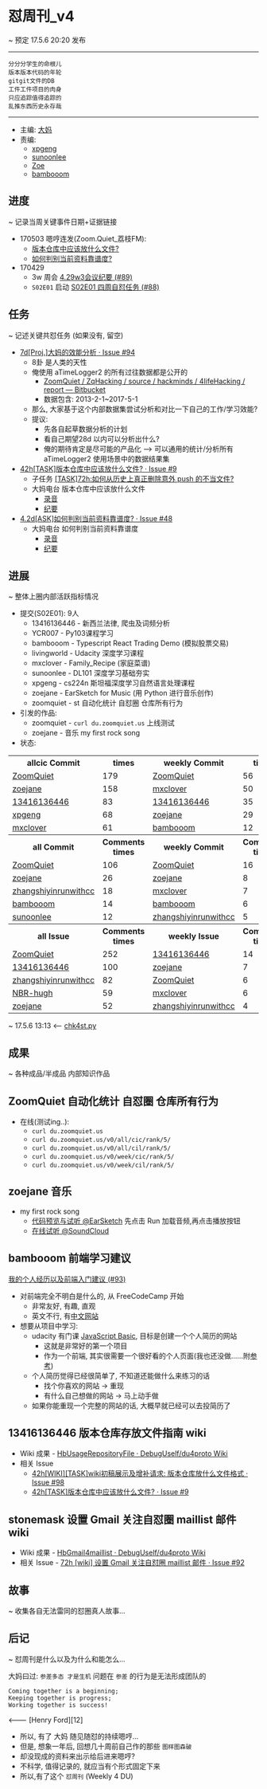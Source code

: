 # 怼周刊_v4
~ 预定 17.5.6 20:20 发布


-----------------------------------------

    分分分学生的命根儿
    版本版本代码的年轮
    gitgit文件的DB
    工件工件项目的肉身
    只应追踪值得追踪的
    乱推东西历史永存哉

-----------------------------------------

- 主编: [大妈](http://du.zoomquiet.io/2014-02/ac0-zq/)
- 责编:
    + [xpgeng](http://du.zoomquiet.io/2017-04/about-xpgeng/)
    + [sunoonlee](http://du.zoomquiet.io/2017-04/about-sunoonlee/)
    + [Zoe](http://du.zoomquiet.io/2017-04/about-zoe/)
    + [bambooom](http://du.zoomquiet.io/2017-04/about-bambooom/)

## 进度
~ 记录当周关键事件日期+证据链接

- 170503 嗯哼连发(Zoom.Quiet_荔枝FM):
    + [版本仓库中应该放什么文件?](https://www.lizhi.fm/3475110/2599671308701033478)
    + [如何判别当前资料靠谱度?](https://www.lizhi.fm/3475110/2599671888521635846)
- 170429
    + 3w 周会 [4.29w3会议纪要 (#89)](https://github.com/DebugUself/du4proto/issues/89)
    + `S02E01` 启动 [S02E01 四周自怼任务 (#88)](https://github.com/DebugUself/du4proto/issues/88)

## 任务
~ 记述关键共怼任务 (如果没有, 留空)

- [7d[Proj.]大妈的效能分析 · Issue #94](https://github.com/DebugUself/du4proto/issues/94)
    + 8卦 是人类的天性
    + 俺使用 aTimeLogger2 的所有过往数据都是公开的
        + [ZoomQuiet / ZqHacking / source / hackminds / 4lifeHacking / report — Bitbucket](https://bitbucket.org/ZoomQuiet/zqhacking/src/1b528987b533530559e76c161081ef7a6c5b5748/hackminds/4lifeHacking/report/?at=default)
        + 数据包含: 2013-2-1~2017-5-1
    + 那么, 大家基于这个内部数据集尝试分析和对比一下自己的工作/学习效能?
    + 提议:
        + 先各自起草数据分析的计划
        + 看自己期望28d 以内可以分析出什么?
        + 俺的期待肯定是尽可能的产品化 --> 可以通用的统计/分析所有 aTimeLogger2 使用场景中的数据结果集
- [42h[TASK]版本仓库中应该放什么文件? · Issue #9](https://github.com/DebugUself/du4proto/issues/9)
    - 子任务 [[TASK]72h:如何从历史上真正删除意外 push 的不当文件?](https://github.com/DebugUself/du4proto/issues/10)
    - 大妈电台 版本仓库中应该放什么文件 
        - [录音](https://www.lizhi.fm/3475110/2599671308701033478)
        - [纪要](https://github.com/DebugUself/du4proto/issues/48#issuecomment-298887593)
- [4.2d[ASK]如何判别当前资料靠谱度? · Issue #48](https://github.com/DebugUself/du4proto/issues/48)
    - 大妈电台 如何判别当前资料靠谱度
        - [录音](https://www.lizhi.fm/3475110/2599671888521635846)
        - [纪要](https://github.com/DebugUself/du4proto/issues/9#issuecomment-298880988) 

## 进展
~ 整体上圈内部活跃指标情况

- 提交(S02E01): 9人
	+ 13416136446 - 新西兰法律, 爬虫及词频分析
	+ YCR007 - Py103课程学习
	+ bambooom - Typescript React Trading Demo (模拟股票交易)
	+ livingworld - Udacity 深度学习课程
	+ mxclover - Family_Recipe (家庭菜谱)
	+ sunoonlee - DL101 深度学习基础夯实
	+ xpgeng - cs224n 斯坦福深度学习自然语言处理课程
	+ zoejane - EarSketch for Music (用 Python 进行音乐创作)
	+ zoomquiet - st 自动化统计 自怼圈 仓库所有行为
- 引发的作品:
	+ zoomquiet - `curl du.zoomquiet.us` 上线测试
	+ zoejane - 音乐 my first rock song
- 状态:


<table>
<tr><th>allcic Commit</th><th> times</th><th>weekly Commit</th><th> times</th></tr>
<tr><td>
            <a href='http://github.com/ZoomQuiet'>ZoomQuiet</a></td><td>179</td>
        <td>
            <a href='http://github.com/ZoomQuiet'>ZoomQuiet</a></td><td>56</td>
            
<tr><td>
            <a href='http://github.com/zoejane'>zoejane</a></td><td>158</td>
        <td>
            <a href='http://github.com/mxclover'>mxclover</a></td><td>50</td>
            
<tr><td>
            <a href='http://github.com/13416136446'>13416136446</a></td><td>83</td>
        <td>
            <a href='http://github.com/13416136446'>13416136446</a></td><td>35</td>
            
<tr><td>
            <a href='http://github.com/xpgeng'>xpgeng</a></td><td>68</td>
        <td>
            <a href='http://github.com/zoejane'>zoejane</a></td><td>29</td>
            
<tr><td>
            <a href='http://github.com/mxclover'>mxclover</a></td><td>61</td>
        <td>
            <a href='http://github.com/bambooom'>bambooom</a></td><td>12</td>
            
<tr><th>all Commit </th><th>Comments times</th><th>weekly Commit</th><th>Comments times</th></tr>
<tr><td>
            <a href='http://github.com/ZoomQuiet'>ZoomQuiet</a></td><td>106</td>
        <td>
            <a href='http://github.com/ZoomQuiet'>ZoomQuiet</a></td><td>16</td>
            
<tr><td>
            <a href='http://github.com/zoejane'>zoejane</a></td><td>26</td>
        <td>
            <a href='http://github.com/zoejane'>zoejane</a></td><td>8</td>
            
<tr><td>
            <a href='http://github.com/zhangshiyinrunwithcc'>zhangshiyinrunwithcc</a></td><td>18</td>
        <td>
            <a href='http://github.com/mxclover'>mxclover</a></td><td>7</td>
            
<tr><td>
            <a href='http://github.com/bambooom'>bambooom</a></td><td>14</td>
        <td>
            <a href='http://github.com/bambooom'>bambooom</a></td><td>6</td>
            
<tr><td>
            <a href='http://github.com/sunoonlee'>sunoonlee</a></td><td>12</td>
        <td>
            <a href='http://github.com/zhangshiyinrunwithcc'>zhangshiyinrunwithcc</a></td><td>5</td>
            
<tr><th>all Issue </th><th>Comments times</th><th>weekly Issue</th><th>Comments times</th></tr>
<tr><td>
            <a href='http://github.com/ZoomQuiet'>ZoomQuiet</a></td><td>252</td>
        <td>
            <a href='http://github.com/13416136446'>13416136446</a></td><td>14</td>
            
<tr><td>
            <a href='http://github.com/13416136446'>13416136446</a></td><td>100</td>
        <td>
            <a href='http://github.com/zoejane'>zoejane</a></td><td>7</td>
            
<tr><td>
            <a href='http://github.com/zhangshiyinrunwithcc'>zhangshiyinrunwithcc</a></td><td>82</td>
        <td>
            <a href='http://github.com/ZoomQuiet'>ZoomQuiet</a></td><td>6</td>
            
<tr><td>
            <a href='http://github.com/NBR-hugh'>NBR-hugh</a></td><td>59</td>
        <td>
            <a href='http://github.com/mxclover'>mxclover</a></td><td>6</td>
            
<tr><td>
            <a href='http://github.com/zoejane'>zoejane</a></td><td>52</td>
        <td>
            <a href='http://github.com/zhangshiyinrunwithcc'>zhangshiyinrunwithcc</a></td><td>4</td>
            
</table>

~ 17.5.6 13:13 <-- [chk4st.py](https://github.com/DebugUself/du4proto/blob/DU_tools/st/chk4st.py)


## 成果
~ 各种成品/半成品 内部知识作品

## ZoomQuiet 自动化统计 自怼圈 仓库所有行为

- 在线(测试ing..):
    + `curl du.zoomquiet.us`
    + `curl du.zoomquiet.us/v0/all/cic/rank/5/`
    + `curl du.zoomquiet.us/v0/all/cil/rank/5/`
    + `curl du.zoomquiet.us/v0/week/cic/rank/5/`
    + `curl du.zoomquiet.us/v0/week/cil/rank/5/`

## zoejane 音乐  

- my first rock song
    - [代码预览与试听 @EarSketch](https://earsketch.gatech.edu/earsketch2/#?sharing=Une4b_WMenRuq1flvJUG1A) 先点击 Run 加载音频,再点击播放按钮
    - [在线试听 @SoundCloud](https://soundcloud.com/zoezoejane/song_rock01-py)  

## bambooom 前端学习建议

[我的个人经历以及前端入门建议 (#93)](https://github.com/DebugUself/du4proto/issues/93) 

- 对前端完全不明白是什么的, 从 FreeCodeCamp 开始
  - 非常友好, 有趣, 直观
  - 英文不行, 有[中文网站](https://freecodecamp.cn/)
- 想要从项目中学习:
  - udacity 有门课 [JavaScript Basic](https://classroom.udacity.com/courses/ud804), 目标是创建一个个人简历的网站
    - 这就是非常好的第一个项目
    - 作为一个前端, 其实很需要一个很好看的个人页面(我也还没做......附[参考](http://zhangwenli.com/cv/))
  - 个人简历觉得已经很简单了, 不知道还能做什么来练习的话
    - 找个你喜欢的网站 -> 重现
    - 有什么自己想做的网站 -> 马上动手做
  - 如果你能重现一个完整的网站的话, 大概早就已经可以去投简历了
  
## 13416136446 版本仓库存放文件指南 wiki

- Wiki 成果 - [HbUsageRepositoryFile · DebugUself/du4proto Wiki](https://github.com/DebugUself/du4proto/wiki/HbUsageRepositoryFile)
- 相关 Issue
    - [42h[WIKI][TASK]wiki初稿展示及增补请求: 版本仓库放什么文件格式 · Issue #98](https://github.com/DebugUself/du4proto/issues/98#issuecomment-299502508)
    - [42h[TASK]版本仓库中应该放什么文件? · Issue #9](https://github.com/DebugUself/du4proto/issues/9) 

## stonemask 设置 Gmail 关注自怼圈 maillist 邮件 wiki 

- Wiki 成果 - [HbGmail4maillist · DebugUself/du4proto Wiki](https://github.com/DebugUself/du4proto/wiki/HbGmail4maillist)
- 相关 Issue - [72h [wiki] 设置 Gmail 关注自怼圈 maillist 邮件 · Issue #92](https://github.com/DebugUself/du4proto/issues/92)


## 故事
~ 收集各自无法雷同的怼圈真人故事...



## 后记
~ 怼周刊是什么以及为什么和能怎么...

大妈曰过: `参差多态 才是生机`
问题在 `参差` 的行为是无法形成团队的

	Coming together is a beginning; 
	Keeping together is progress; 
	Working together is success!

<--- [Henry Ford][12]

- 所以, 有了 大妈 随见随怼的持续嗯哼...
- 但是, 想象一年后, 回想几十周前自己作的那些 `图样图森破` 
- 却没现成的资料来出示给后进来嗯哼?
- 不科学, 值得记录的, 就应当有个形式固定下来
- 所以,有了这个 `怼周刊` (Weekly 4 DU)
